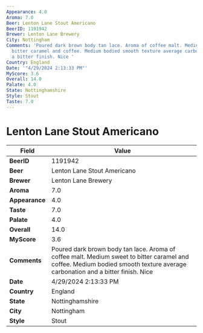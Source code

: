 ```yaml
---
Appearance: 4.0
Aroma: 7.0
Beer: Lenton Lane Stout Americano
BeerID: 1191942
Brewer: Lenton Lane Brewery
City: Nottingham
Comments: 'Poured dark brown body tan lace. Aroma of coffee malt. Medium sweet to
  bitter caramel and coffee. Medium bodied smooth texture average carbonation and
  a bitter finish. Nice '
Country: England
Date: '"4/29/2024 2:13:33 PM"'
MyScore: 3.6
Overall: 14.0
Palate: 4.0
State: Nottinghamshire
Style: Stout
Taste: 7.0
---
```


# Lenton Lane Stout Americano

| Field         | Value |
|---------------|-------|
| **BeerID** | 1191942 |
| **Beer** | Lenton Lane Stout Americano |
| **Brewer** | Lenton Lane Brewery |
| **Aroma** | 7.0 |
| **Appearance** | 4.0 |
| **Taste** | 7.0 |
| **Palate** | 4.0 |
| **Overall** | 14.0 |
| **MyScore** | 3.6 |
| **Comments** | Poured dark brown body tan lace. Aroma of coffee malt. Medium sweet to bitter caramel and coffee. Medium bodied smooth texture average carbonation and a bitter finish. Nice  |
| **Date** | 4/29/2024 2:13:33 PM |
| **Country** | England |
| **State** | Nottinghamshire |
| **City** | Nottingham |
| **Style** | Stout |
